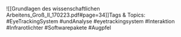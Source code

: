 
![[Grundlagen des wissenschaftlichen Arbeitens_Groß_II_170223.pdf#page=34]]Tags & Topics:
   #EyeTrackingSystem
   #undAnalyse
   #eyetrackingsystem
   #Interaktion
   #Infrarotlichter
   #Softwarepakete
   #Augpfel
